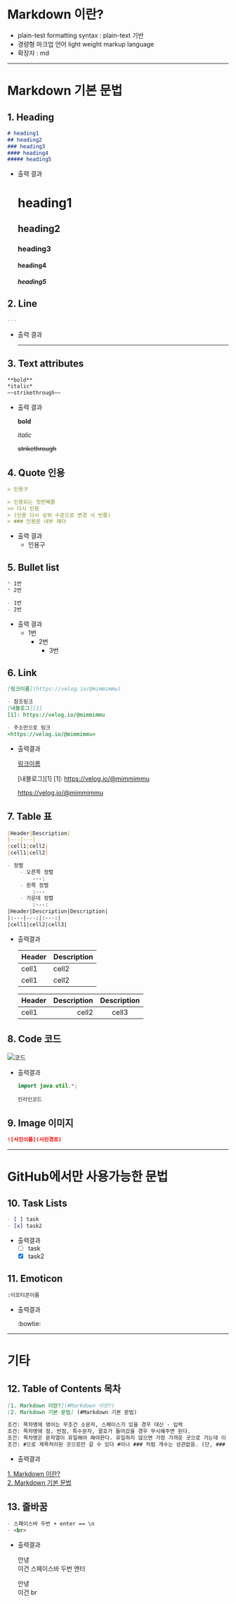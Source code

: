 # Markdown 이란?

- plain-test formatting syntax : plain-text 기반
- 경량형 마크업 언어 light weight markup language
- 확장자 : md

---

# Markdown 기본 문법

## 1. Heading

```markdown
# heading1
## heading2
### heading3
#### heading4
##### heading5
```

- 출력 결과
    
    # heading1
    
    ## heading2
    
    ### heading3
    
    #### heading4
    
    ##### heading5
    

## 2. Line

```markdown
---
```

- 출력 결과
    
    ---
    

## 3. Text attributes

```markdown
**bold**
*italic*
~~strikethrough~~
```

- 출력 결과
    
    **bold**
    
    *italic*
    
    ~~strikethrough~~
    

## 4. Quote 인용

```markdown
> 인용구

> 인용되는 첫번째줄
>> 다시 인용
> (인용 다시 상위 수준으로 변경 시 빈줄)
> ### 인용문 내부 헤더
```

- 출력 결과
    - 인용구

## 5. Bullet list

```markdown
* 1번
* 2번

- 1번
- 2번
```

- 출력 결과
    - 1번
        - 2번
            - 3번

## 6. Link

```markdown
[링크이름](https://velog.io/@mimmimmu)

- 참조링크
[내블로그][1]
[1]: https://velog.io/@mimmimmu

- 주소만으로 링크
<https://velog.io/@mimmimmu>
```

- 출력결과
    
    [링크이름](https://velog.io/@mimmimmu)
    
    [내블로그][1]
    [1]: https://velog.io/@mimmimmu
    
    <https://velog.io/@mimmimmu>
    

## 7. Table 표

```markdown
|Header|Description|
|---|---|
|cell1|cell2|
|cell1|cell2|

- 정렬
	- 오른쪽 정렬
		---:
	- 왼쪽 정렬
		:---
	- 가운데 정렬
		:---:
|Header|Description|Description|
|:---|---:|:---:|
|cell1|cell2|cell3|
```

- 출력결과
    
    |Header|Description|
    |---|---|
    |cell1|cell2|
    |cell1|cell2|
    
    
    |Header|Description|Description|
    |:---|---:|:---:|
    |cell1|cell2|cell3|
    

## 8. Code 코드

![코드]()
- 출력결과
    
    ```java
    import java.util.*;
    ```
    
    `인라인코드`
    

## 9. Image 이미지

```markdown
![사진이름](사진경로)
```

---

# GitHub에서만 사용가능한 문법

## 10. Task Lists

```markdown
- [ ] task
- [x] task2
```

- 출력결과
    - [ ]  task
    - [x]  task2

## 11. Emoticon

```markdown
:이모티콘이름
```

- 출력결과
    
    :bowtie:
    

---

# 기타

## 12. Table of Contents 목차

```markdown
[1. Markdown 이란?](#Markdown 이란?)
[2. Markdown 기본 문법] (#Markdown 기본 문법)

조건: 목차명에 영어는 무조건 소문자, 스페이스가 있을 경우 대신 - 입력
조건: 목차명에 점, 반점, 특수문자, 괄호가 들어갔을 경우 무시해주면 된다.
조건: 목차명은 문자열이 유일해야 해야한다. 유일하지 않으면 가장 가까운 곳으로 가는데 이 때 링크명과 목차명이 같아야 할 때 팁은 위 예제와 같이 [링크명 ] 뒤에 스페이스바로 한 칸 띄어주면 된다.
조건: #으로 제목처리된 곳으로만 갈 수 있다 #이나 ### 처럼 개수는 상관없음. (단, ### 으로 갈때도 목차명에 #한개만 써야함)
```

- 출력결과

[1. Markdown 이란?](#Markdown-이란?)  
[2. Markdown 기본 문법](#Markdown-기본-문법)

## 13. 줄바꿈
```markdown
- 스페이스바 두번 + enter == \n
- <br>
```
- 출력결과

  안녕  
  이건 스페이스바 두번 엔터

  안녕<br>이건 br

